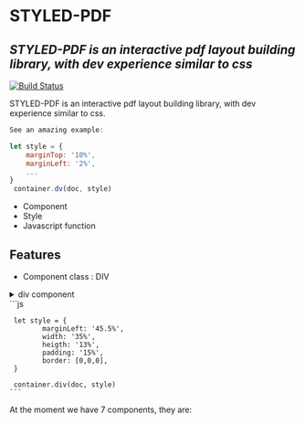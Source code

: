 # STYLED-PDF
## _STYLED-PDF is an interactive pdf layout building library, with dev experience similar to css_

[![Build Status](https://travis-ci.org/joemccann/dillinger.svg?branch=master)](https://travis-ci.org/joemccann/dillinger)

 STYLED-PDF is an interactive pdf layout building library, with dev experience similar to css.
 ```js
 See an amazing example:
 
 let style = {
     marginTop: '10%',
     marginLeft: '2%',
     ...
 }
  container.dv(doc, style)
 ```

- Component
- Style
- Javascript function

## Features

- Component class :
  DIV
 <details>
    <summary> div component <summary>
    ```js
     
     let style = {
            marginLeft: '45.5%',
            width: '35%',
            heigth: '13%',
            padding: '15%',
            border: [0,0,0],
     }
     
     container.div(doc, style)
    ```
 </details>
  At the moment we have 7 components, they are:
